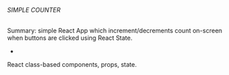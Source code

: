 *SIMPLE COUNTER* <br/><br/>


Summary:
 simple React App which increment/decrements count on-screen when buttons are clicked using React State.

*
React class-based components, props, state.